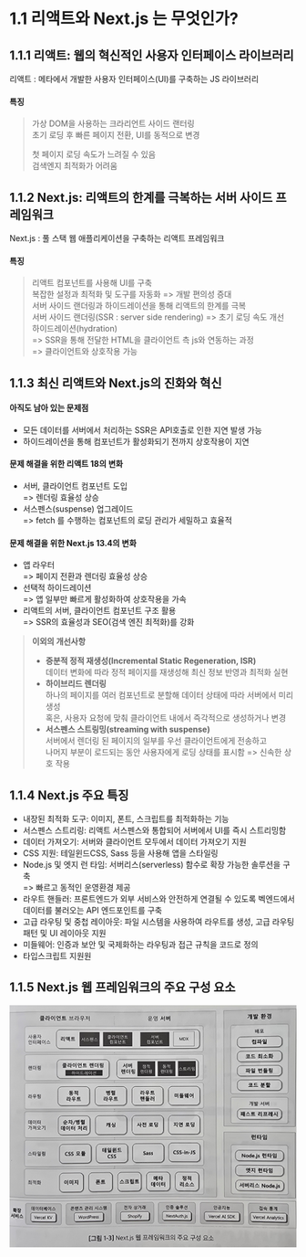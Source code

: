 ﻿# 1.1 리액트와 Next.js 는 무엇인가?

## 1.1.1 리액트: 웹의 혁신적인 사용자 인터페이스 라이브러리

리액트 : 메타에서 개발한 사용자 인터페이스(UI)를 구축하는 JS 라이브러리

#### 특징

> 가상 DOM을 사용하는 크라리언트 사이드 랜터링<br>
> 초기 로딩 후 빠른 페이지 전환, UI를 동적으로 변경<br>
>
> 첫 페이지 로딩 속도가 느려질 수 있음<br>
> 검색엔지 최적화가 어려움

## 1.1.2 Next.js: 리액트의 한계를 극복하는 서버 사이드 프레임워크

Next.js : 풀 스택 웹 애플리케이션을 구축하는 리액트 프레임워크

#### 특징

> 리액트 컴포넌트를 사용해 UI를 구축<br>
> 복잡한 설정과 최적화 및 도구를 자동화 => 개발 편의성 증대<br>
> 서버 사이드 랜더링과 하이드레이션을 통해 리액트의 한계를 극복<br>
> 서버 사이드 랜더링(SSR : server side rendering) => 초기 로딩 속도 개선<br>
> 하이드레이션(hydration) <br>
> => SSR을 통해 전달한 HTML을 클라이언트 측 js와 연동하는 과정 <br>
> => 클라이언트와 상호작용 가능

## 1.1.3 최신 리액트와 Next.js의 진화와 혁신

#### 아직도 남아 있는 문제점

- 모든 데이터를 서버에서 처리하는 SSR은 API호출로 인한 지연 발생 가능
- 하이드레이션을 통해 컴포넌트가 활성화되기 전까지 상호작용이 지연

#### 문제 해결을 위한 리액트 18의 변화

- 서버, 클라이언트 컴포넌트 도입 <br>
  => 렌더링 효율성 상승
- 서스펜스(suspense) 업그레이드 <br>
  => fetch 를 수행하는 컴포넌트의 로딩 관리가 세밀하고 효율적

#### 문제 해결을 위한 Next.js 13.4의 변화

- 앱 라우터<br>
  => 페이지 전환과 렌더링 효율성 상승
- 선택적 하이드레이션<br>
  => 앱 일부만 빠르게 활성화하여 상호작용을 가속
- 리액트의 서버, 클라이언트 컴포넌트 구조 활용<br>
  => SSR의 효율성과 SEO(검색 엔진 최적화)를 강화

> **이외의 개선사항**<br>
>
> - **증분적 정적 재생성(Incremental Static Regeneration, ISR)**<br>
>   데이터 변화에 따라 정적 페이지를 재생성해 최신 정보 반영과 최적화 실현
> - **하이브리드 렌더링**<br>
>   하나의 페이지를 여러 컴포넌트로 분할해 데이터 상태에 따라 서버에서 미리 생성 <br>
>   혹은, 사용자 요청에 맞춰 클라이언트 내에서 즉각적으로 생성하거나 변경
> - **서스펜스 스트링밍(streaming with suspense)**<br>
>   서버에서 렌더링 된 페이지의 일부를 우선 클라이언트에게 전송하고 <br>
>   나머지 부분이 로드되는 동안 사용자에게 로딩 상태를 표시함 => 신속한 상호 작용

## 1.1.4 Next.js 주요 특징

- 내장된 최적화 도구: 이미지, 폰트, 스크립트를 최적화하는 기능
- 서스펜스 스트리링: 리액트 서스펜스와 통합되어 서버에서 UI를 즉시 스트리밍함
- 데이터 가져오기: 서버와 클라이언트 모두에서 데이터 가져오기 지원
- CSS 지원: 테일윈드CSS, Sass 등을 사용해 앱을 스타일링
- Node.js 및 엣지 런 타임: 서버리스(serverless) 함수로 확장 가능한 솔루션을 구축 <br>=> 빠르고 동적인 운영환경 제공
- 라우트 핸들러: 프론트엔드가 외부 서비스와 안전하게 연결될 수 있도록 벡엔드에서 데이터를 불러오는 API 엔드포인트를 구축
- 고급 라우팅 및 중첩 레이아웃: 파일 시스템을 사용하여 라우트를 생성, 고급 라우팅 패턴 및 UI 레이아웃 지원
- 미들웨어: 인증과 보안 및 국제화하는 라우팅과 접근 규칙을 코드로 정의
- 타입스크립트 지원원

## 1.1.5 Next.js 웹 프레임워크의 주요 구성 요소

![](./img/1.jpg)
